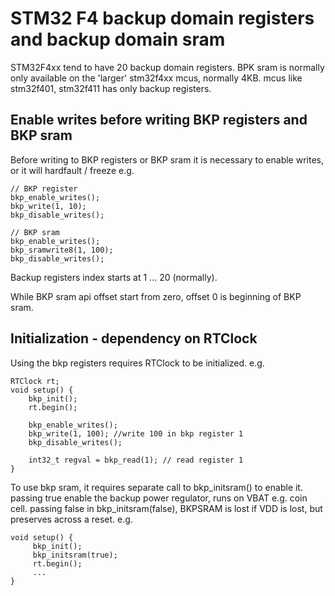 # STM32 F4 backup domain registers and backup domain sram

STM32F4xx tend to have 20 backup domain registers. BPK sram is normally only available on the 'larger' 
stm32f4xx mcus, normally 4KB. mcus like stm32f401, stm32f411 has only backup registers.

## Enable writes before writing BKP registers and BKP sram

Before writing to BKP registers or BKP sram  it is necessary to enable writes, 
or it will hardfault / freeze e.g.

```
// BKP register
bkp_enable_writes();
bkp_write(1, 10);
bkp_disable_writes();

// BKP sram
bkp_enable_writes();
bkp_sramwrite8(1, 100);
bkp_disable_writes();

```
Backup registers index starts at 1 ... 20 (normally).

While BKP sram api offset start from zero, offset 0 is beginning of BKP sram.


## Initialization - dependency on RTClock

Using the bkp registers requires RTClock to be initialized. e.g.

```
RTClock rt;
void setup() {
    bkp_init();
    rt.begin();
    
    bkp_enable_writes();
    bkp_write(1, 100); //write 100 in bkp register 1
    bkp_disable_writes();

    int32_t regval = bkp_read(1); // read register 1
}
```

To use bkp sram, it requires separate call to bkp_initsram() to enable it.
passing true enable the backup power regulator, runs on VBAT e.g. coin cell.
passing false in bkp_initsram(false), BKPSRAM is lost if VDD is lost,
but preserves across a reset. e.g.

```
void setup() {
     bkp_init();
     bkp_initsram(true);
     rt.begin();
     ...
}
```